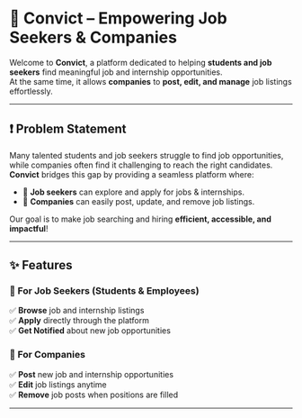 # 🚀 Convict – Empowering Job Seekers & Companies  

Welcome to **Convict**, a platform dedicated to helping **students and job seekers** find meaningful job and internship opportunities.  
At the same time, it allows **companies** to **post, edit, and manage** job listings effortlessly.  

---

## ❗ Problem Statement  

Many talented students and job seekers struggle to find job opportunities, while companies often find it challenging to reach the right candidates.  
**Convict** bridges this gap by providing a seamless platform where:  
- 📌 **Job seekers** can explore and apply for jobs & internships.  
- 🏢 **Companies** can easily post, update, and remove job listings.  

Our goal is to make job searching and hiring **efficient, accessible, and impactful**!  

---

## ✨ Features  

### 🎯 For Job Seekers (Students & Employees)  
✅ **Browse** job and internship listings  
✅ **Apply** directly through the platform  
✅ **Get Notified** about new job opportunities  

### 🏢 For Companies  
✅ **Post** new job and internship opportunities  
✅ **Edit** job listings anytime  
✅ **Remove** job posts when positions are filled  

---